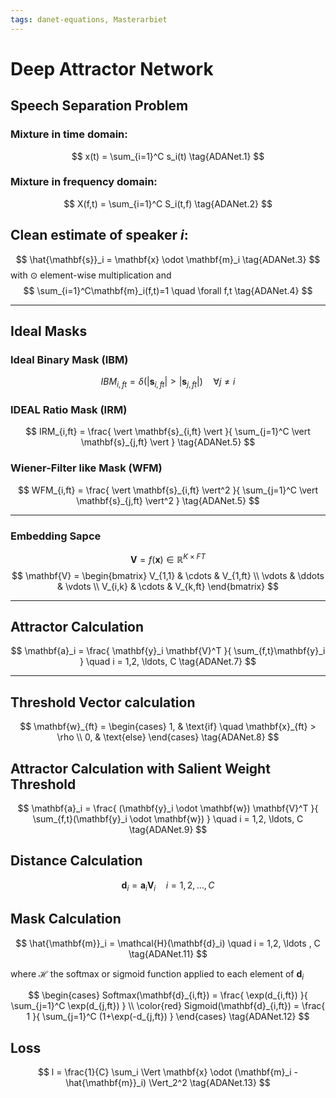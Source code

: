 ```yaml
---
tags: danet-equations, Masterarbiet
---
```


# Deep Attractor Network
## Speech Separation Problem
### Mixture in time domain:
$$
x(t) = \sum_{i=1}^C s_i(t)
\tag{ADANet.1}
$$
### Mixture in frequency domain:
$$
X(f,t) = \sum_{i=1}^C S_i(t,f)
\tag{ADANet.2}
$$



## Clean estimate of speaker $i$:
$$
\hat{\mathbf{s}}_i = \mathbf{x} \odot \mathbf{m}_i
\tag{ADANet.3}
$$
with $\odot$ element-wise multiplication and
$$
\sum_{i=1}^C\mathbf{m}_i(f,t)=1 \quad \forall f,t
\tag{ADANet.4}
$$

---

## Ideal Masks

### Ideal Binary Mask (IBM)
$$
IBM_{i,ft} =
\delta(\vert \mathbf{s}_{i,ft} \vert > \vert \mathbf{s}_{j,ft} \vert)
\quad \forall j \neq i
\tag{ADANet.5}
$$

### IDEAL Ratio Mask (IRM)
$$
IRM_{i,ft} =
\frac{
    \vert \mathbf{s}_{i,ft} \vert
}{
    \sum_{j=1}^C \vert \mathbf{s}_{j,ft} \vert
}
\tag{ADANet.5}
$$

### Wiener-Filter like Mask (WFM)
$$
WFM_{i,ft} =
\frac{
    \vert \mathbf{s}_{i,ft} \vert^2
}{
    \sum_{j=1}^C \vert \mathbf{s}_{j,ft} \vert^2
}
\tag{ADANet.5}
$$

---

### Embedding Sapce
$$
\mathbf{V} = f(\mathbf{x}) \in \mathbb{R}^{K \times FT}
\tag{ADANet.6}
$$
$$
\mathbf{V} =
\begin{bmatrix}
V_{1,1}    & \cdots     & V_{1,ft}  \\
\vdots     & \ddots     & \vdots    \\
V_{i,k}     & \cdots    & V_{k,ft}
\end{bmatrix}
$$

---

## Attractor Calculation
$$
\mathbf{a}_i = \frac{
\mathbf{y}_i \mathbf{V}^T
}{
\sum_{f,t}\mathbf{y}_i
}
\quad i = 1,2, \ldots, C
\tag{ADANet.7}
$$

---

## Threshold Vector calculation
$$
\mathbf{w}_{ft} = 
\begin{cases}
1, & \text{if} \quad \mathbf{x}_{ft} > \rho \\
0, & \text{else}
\end{cases}
\tag{ADANet.8}
$$

## Attractor Calculation with Salient Weight Threshold
$$
\mathbf{a}_i = \frac{
(\mathbf{y}_i \odot \mathbf{w}) \mathbf{V}^T
}{
\sum_{f,t}(\mathbf{y}_i \odot \mathbf{w})
}
\quad i = 1,2, \ldots, C
\tag{ADANet.9}
$$

## Distance Calculation
$$
\mathbf{d}_i = \mathbf{a}_i \mathbf{V}_i
\quad i = 1,2, \ldots , C
\tag{ADANet.10}
$$

## Mask Calculation
$$
\hat{\mathbf{m}}_i = \mathcal{H}(\mathbf{d}_i)
\quad i = 1,2, \ldots , C
\tag{ADANet.11}
$$

where $\mathcal{H}$ the softmax or sigmoid function applied to each element of $\mathbf{d}_i$

$$
\begin{cases}
Softmax(\mathbf{d}_{i,ft}) = 
\frac{
    \exp(d_{i,ft})
}{
    \sum_{j=1}^C \exp(d_{j,ft})
}
\\
\color{red}
Sigmoid(\mathbf{d}_{i,ft}) = 
\frac{
    1
}{
    \sum_{j=1}^C (1+\exp(-d_{j,ft})
}
\end{cases}
\tag{ADANet.12}
$$

## Loss

$$
l = \frac{1}{C} \sum_i \Vert \mathbf{x} \odot (\mathbf{m}_i - \hat{\mathbf{m}}_i) \Vert_2^2
\tag{ADANet.13}
$$
